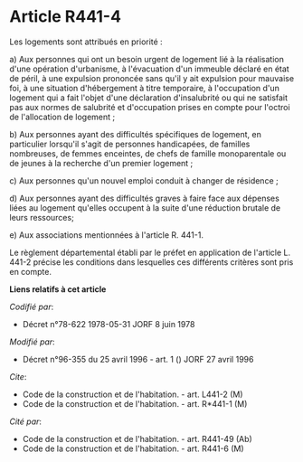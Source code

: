 # Article R441-4

Les logements sont attribués en priorité :

a) Aux personnes qui ont un besoin urgent de logement lié à la réalisation d'une opération d'urbanisme, à l'évacuation d'un
immeuble déclaré en état de péril, à une expulsion prononcée sans qu'il y ait expulsion pour mauvaise foi, à une situation
d'hébergement à titre temporaire, à l'occupation d'un logement qui a fait l'objet d'une déclaration d'insalubrité ou qui ne
satisfait pas aux normes de salubrité et d'occupation prises en compte pour l'octroi de l'allocation de logement ;

b) Aux personnes ayant des difficultés spécifiques de logement, en particulier lorsqu'il s'agit de personnes handicapées, de
familles nombreuses, de femmes enceintes, de chefs de famille monoparentale ou de jeunes à la recherche d'un premier
logement ;

c) Aux personnes qu'un nouvel emploi conduit à changer de résidence ;

d) Aux personnes ayant des difficultés graves à faire face aux dépenses liées au logement qu'elles occupent à la suite d'une
réduction brutale de leurs ressources;

e) Aux associations mentionnées à l'article R. 441-1.

Le règlement départemental établi par le préfet en application de l'article L. 441-2 précise les conditions dans lesquelles
ces différents critères sont pris en compte.

**Liens relatifs à cet article**

_Codifié par_:

  - Décret n°78-622 1978-05-31 JORF 8 juin 1978

_Modifié par_:

  - Décret n°96-355 du 25 avril 1996 - art. 1 () JORF 27 avril 1996

_Cite_:

  - Code de la construction et de l'habitation. - art. L441-2 (M)
  - Code de la construction et de l'habitation. - art. R*441-1 (M)

_Cité par_:

  - Code de la construction et de l'habitation. - art. R441-49 (Ab)
  - Code de la construction et de l'habitation. - art. R441-6 (M)
